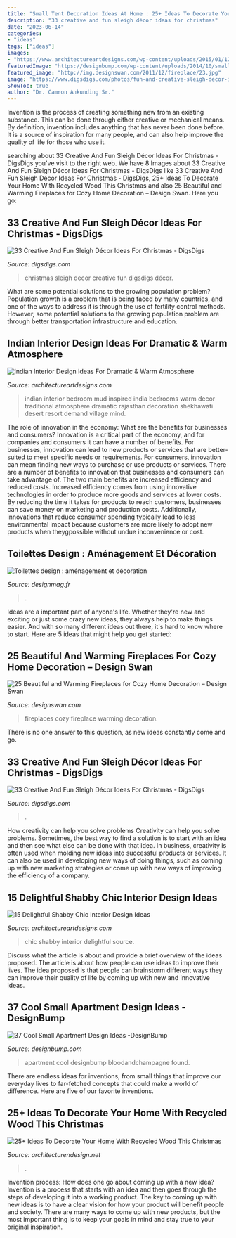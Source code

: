 ```yaml
---
title: "Small Tent Decoration Ideas At Home : 25+ Ideas To Decorate Your Home With Recycled Wood This Christmas"
description: "33 creative and fun sleigh décor ideas for christmas"
date: "2023-06-14"
categories:
- "ideas"
tags: ["ideas"]
images:
- "https://www.architectureartdesigns.com/wp-content/uploads/2015/01/1266.jpg"
featuredImage: "https://designbump.com/wp-content/uploads/2014/10/small-apartment-ideas-008.jpg"
featured_image: "http://img.designswan.com/2011/12/fireplace/23.jpg"
image: "https://www.digsdigs.com/photos/fun-and-creative-sleigh-decor-ideas-for-christmas-19.jpg"
ShowToc: true
author: "Dr. Camron Ankunding Sr."
---
```



Invention is the process of creating something new from an existing substance. This can be done through either creative or mechanical means. By definition, invention includes anything that has never been done before. It is a source of inspiration for many people, and can also help improve the quality of life for those who use it.

	

		
searching about 33 Creative And Fun Sleigh Décor Ideas For Christmas - DigsDigs you've visit to the right web. We have 8 Images about 33 Creative And Fun Sleigh Décor Ideas For Christmas - DigsDigs like 33 Creative And Fun Sleigh Décor Ideas For Christmas - DigsDigs, 25+ Ideas To Decorate Your Home With Recycled Wood This Christmas and also 25 Beautiful and Warming Fireplaces for Cozy Home Decoration – Design Swan. Here you go:
		
    
## 33 Creative And Fun Sleigh Décor Ideas For Christmas - DigsDigs

<img loading=lazy src="https://www.digsdigs.com/photos/fun-and-creative-sleigh-decor-ideas-for-christmas-19.jpg" onerror="this.onerror=null;this.src='https://tse3.mm.bing.net/th?id=OIP.MiTP-OAt5UseoLR5oRNFEAAAAA&amp;pid=15.1';" alt="33 Creative And Fun Sleigh Décor Ideas For Christmas - DigsDigs">

_Source: digsdigs.com_

>christmas sleigh decor creative fun digsdigs décor. 

	

What are some potential solutions to the growing population problem?
Population growth is a problem that is being faced by many countries, and one of the ways to address it is through the use of fertility control methods. However, some potential solutions to the growing population problem are through better transportation infrastructure and education.

    
## Indian Interior Design Ideas For Dramatic &amp; Warm Atmosphere

<img loading=lazy src="https://www.architectureartdesigns.com/wp-content/uploads/2015/02/1137-630x472.jpg" onerror="this.onerror=null;this.src='https://tse4.mm.bing.net/th?id=OIP.qzw-po5KVhWBZn-8sRq2tgHaFj&amp;pid=15.1';" alt="Indian Interior Design Ideas For Dramatic &amp; Warm Atmosphere">

_Source: architectureartdesigns.com_

>indian interior bedroom mud inspired india bedrooms warm decor traditional atmosphere dramatic rajasthan decoration shekhawati desert resort demand village mind. 

	

The role of innovation in the economy: What are the benefits for businesses and consumers?
Innovation is a critical part of the economy, and for companies and consumers it can have a number of benefits. For businesses, innovation can lead to new products or services that are better-suited to meet specific needs or requirements. For consumers, innovation can mean finding new ways to purchase or use products or services.
There are a number of benefits to innovation that businesses and consumers can take advantage of. The two main benefits are increased efficiency and reduced costs. Increased efficiency comes from using innovative technologies in order to produce more goods and services at lower costs. By reducing the time it takes for products to reach customers, businesses can save money on marketing and production costs. Additionally, innovations that reduce consumer spending typically lead to less environmental impact because customers are more likely to adopt new products when theygpossible without undue inconvenience or cost.

    
## Toilettes Design : Aménagement Et Décoration

<img loading=lazy src="https://designmag.fr/wp-content/uploads/2015/07/petite-toilette-moderne.jpg" onerror="this.onerror=null;this.src='https://tse2.mm.bing.net/th?id=OIP.q0R1ZLz5Qb5fan5-SyTOewHaQF&amp;pid=15.1';" alt="Toilettes design : aménagement et décoration">

_Source: designmag.fr_

>. 

	

Ideas are a important part of anyone's life. Whether they're new and exciting or just some crazy new ideas, they always help to make things easier. And with so many different ideas out there, it's hard to know where to start. Here are 5 ideas that might help you get started: 

    
## 25 Beautiful And Warming Fireplaces For Cozy Home Decoration – Design Swan

<img loading=lazy src="http://img.designswan.com/2011/12/fireplace/23.jpg" onerror="this.onerror=null;this.src='https://tse1.mm.bing.net/th?id=OIP.gCZ0NdOrIyOZ3-kJaK2kEQHaKg&amp;pid=15.1';" alt="25 Beautiful and Warming Fireplaces for Cozy Home Decoration – Design Swan">

_Source: designswan.com_

>fireplaces cozy fireplace warming decoration. 

	

There is no one answer to this question, as new ideas constantly come and go.

    
## 33 Creative And Fun Sleigh Décor Ideas For Christmas - DigsDigs

<img loading=lazy src="https://www.digsdigs.com/photos/fun-and-creative-sleigh-decor-ideas-for-christmas-3-554x831.jpg" onerror="this.onerror=null;this.src='https://tse2.mm.bing.net/th?id=OIP.bYsREBxZfGU5clRn9VGGPwHaLH&amp;pid=15.1';" alt="33 Creative And Fun Sleigh Décor Ideas For Christmas - DigsDigs">

_Source: digsdigs.com_

>. 

	

How creativity can help you solve problems
Creativity can help you solve problems. Sometimes, the best way to find a solution is to start with an idea and then see what else can be done with that idea. In business, creativity is often used when molding new ideas into successful products or services. It can also be used in developing new ways of doing things, such as coming up with new marketing strategies or come up with new ways of improving the efficiency of a company.

    
## 15 Delightful Shabby Chic Interior Design Ideas

<img loading=lazy src="https://www.architectureartdesigns.com/wp-content/uploads/2015/01/1266.jpg" onerror="this.onerror=null;this.src='https://tse2.mm.bing.net/th?id=OIP.IWdJC-AFSpETIgKvymNXPwHaLI&amp;pid=15.1';" alt="15 Delightful Shabby Chic Interior Design Ideas">

_Source: architectureartdesigns.com_

>chic shabby interior delightful source. 

	

Discuss what the article is about and provide a brief overview of the ideas proposed.
The article is about how people can use ideas to improve their lives. The idea proposed is that people can brainstorm different ways they can improve their quality of life by coming up with new and innovative ideas.

    
## 37 Cool Small Apartment Design Ideas -DesignBump

<img loading=lazy src="https://designbump.com/wp-content/uploads/2014/10/small-apartment-ideas-008.jpg" onerror="this.onerror=null;this.src='https://tse1.mm.bing.net/th?id=OIP.inETNKcscMEL2RRjxhpFDwHaKN&amp;pid=15.1';" alt="37 Cool Small Apartment Design Ideas -DesignBump">

_Source: designbump.com_

>apartment cool designbump bloodandchampagne found. 

	

There are endless ideas for inventions, from small things that improve our everyday lives to far-fetched concepts that could make a world of difference. Here are five of our favorite inventions.

    
## 25+ Ideas To Decorate Your Home With Recycled Wood This Christmas

<img loading=lazy src="https://cdn.architecturendesign.net/wp-content/uploads/2015/12/AD-Ideas-To-Decorate-Your-Home-With-Recycled-Wood-This-10.jpg" onerror="this.onerror=null;this.src='https://tse1.mm.bing.net/th?id=OIP.NNKgjF5rXdT3oUxyhe6HoAHaNI&amp;pid=15.1';" alt="25+ Ideas To Decorate Your Home With Recycled Wood This Christmas">

_Source: architecturendesign.net_

>. 

	

Invention process: How does one go about coming up with a new idea?
Invention is a process that starts with an idea and then goes through the steps of developing it into a working product. The key to coming up with new ideas is to have a clear vision for how your product will benefit people and society. There are many ways to come up with new products, but the most important thing is to keep your goals in mind and stay true to your original inspiration.

